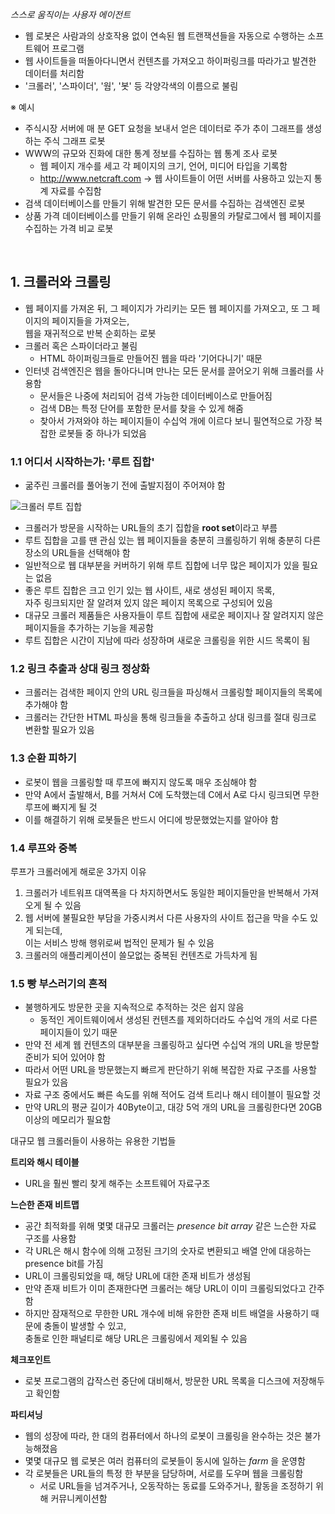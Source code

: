_스스로 움직이는 사용자 에이전트_

- 웹 로봇은 사람과의 상호작용 없이 연속된 웹 트랜잭션들을 자동으로 수행하는 소프트웨어 프로그램
- 웹 사이트들을 떠돌아다니면서 컨텐츠를 가져오고 하이퍼링크를 따라가고 발견한 데이터를 처리함
- '크롤러', '스파이더', '웜', '봇' 등 각양각색의 이름으로 불림

※ 예시

- 주식시장 서버에 매 분 GET 요청을 보내서 얻은 데이터로 주가 추이 그래프를 생성하는 주식 그래프 로봇
- WWW의 규모와 진화에 대한 통계 정보를 수집하는 웹 통계 조사 로봇
  - 웹 페이지 개수를 세고 각 페이지의 크기, 언어, 미디어 타입을 기록함
  - http://www.netcraft.com → 웹 사이트들이 어떤 서버를 사용하고 있는지 통계 자료를 수집함
- 검색 데이터베이스를 만들기 위해 발견한 모든 문서를 수집하는 검색엔진 로봇
- 상품 가격 데이터베이스를 만들기 위해 온라인 쇼핑몰의 카탈로그에서 웹 페이지를 수집하는 가격 비교 로봇

<br>

## 1. 크롤러와 크롤링

- 웹 페이지를 가져온 뒤, 그 페이지가 가리키는 모든 웹 페이지를 가져오고, 또 그 페이지의 페이지들을 가져오는,<br>웹을 재귀적으로 반복 순회하는 로봇
- 크롤러 혹은 스파이더라고 불림
  - HTML 하이퍼링크들로 만들어진 웹을 따라 '기어다니기' 때문
- 인터넷 검색엔진은 웹을 돌아다니며 만나는 모든 문서를 끌어오기 위해 크롤러를 사용함
  - 문서들은 나중에 처리되어 검색 가능한 데이터베이스로 만들어짐
  - 검색 DB는 특정 단어를 포함한 문서를 찾을 수 있게 해줌
  - 찾아서 가져와야 하는 페이지들이 수십억 개에 이르다 보니 필연적으로 가장 복잡한 로봇들 중 하나가 되었음

### 1.1 어디서 시작하는가: '루트 집합'

- 굶주린 크롤러를 풀어놓기 전에 출발지점이 주어져야 함

![크롤러 루트 집합](https://user-images.githubusercontent.com/75058239/202581426-610bccd3-0b18-4fec-9cc6-21bacafe4a8b.png)

- 크롤러가 방문을 시작하는 URL들의 초기 집합을 **root set**이라고 부름
- 루트 집합을 고를 땐 관심 있는 웹 페이지들을 충분히 크롤링하기 위해 충분히 다른 장소의 URL들을 선택해야 함
- 일반적으로 웹 대부분을 커버하기 위해 루트 집합에 너무 많은 페이지가 있을 필요는 없음
- 좋은 루트 집합은 크고 인기 있는 웹 사이트, 새로 생성된 페이지 목록,<br>자주 링크되지만 잘 알려져 있지 않은 페이지 목록으로 구성되어 있음
- 대규모 크롤러 제품들은 사용자들이 루트 집합에 새로운 페이지나 잘 알려지지 않은 페이지들을 추가하는 기능을 제공함
- 루트 집합은 시간이 지남에 따라 성장하며 새로운 크롤링을 위한 시드 목록이 됨

### 1.2 링크 추출과 상대 링크 정상화

- 크롤러는 검색한 페이지 안의 URL 링크들을 파싱해서 크롤링할 페이지들의 목록에 추가해야 함
- 크롤러는 간단한 HTML 파싱을 통해 링크들을 추출하고 상대 링크를 절대 링크로 변환할 필요가 있음

### 1.3 순환 피하기

- 로봇이 웹을 크롤링할 때 루프에 빠지지 않도록 매우 조심해야 함
- 만약 A에서 출발해서, B를 거쳐서 C에 도착했는데 C에서 A로 다시 링크되면 무한 루프에 빠지게 될 것
- 이를 해결하기 위해 로봇들은 반드시 어디에 방문했었는지를 알아야 함

### 1.4 루프와 중복

루프가 크롤러에게 해로운 3가지 이유

1. 크롤러가 네트워프 대역폭을 다 차지하면서도 동일한 페이지들만을 반복해서 가져오게 될 수 있음
2. 웹 서버에 불필요한 부담을 가중시켜서 다른 사용자의 사이트 접근을 막을 수도 있게 되는데,<br>이는 서비스 방해 행위로써 법적인 문제가 될 수 있음
3. 크롤러의 애플리케이션이 쓸모없는 중복된 컨텐츠로 가득차게 됨

### 1.5 빵 부스러기의 흔적

- 불행하게도 방문한 곳을 지속적으로 추적하는 것은 쉽지 않음
  - 동적인 게이트웨이에서 생성된 컨텐츠를 제외하더라도 수십억 개의 서로 다른 페이지들이 있기 때문
- 만약 전 세계 웹 컨텐츠의 대부분을 크롤링하고 싶다면 수십억 개의 URL을 방문할 준비가 되어 있어야 함
- 따라서 어떤 URL을 방문했는지 빠르게 판단하기 위해 복잡한 자료 구조를 사용할 필요가 있음
- 자료 구조 중에서도 빠른 속도를 위해 적어도 검색 트리나 해시 테이블이 필요할 것
- 만약 URL의 평균 길이가 40Byte이고, 대강 5억 개의 URL을 크롤링한다면 20GB 이상의 메모리가 필요함

대규모 웹 크롤러들이 사용하는 유용한 기법들

**트리와 해시 테이블**

- URL을 훨씬 빨리 찾게 해주는 소프트웨어 자료구조

**느슨한 존재 비트맵**

- 공간 최적화를 위해 몇몇 대규모 크롤러는 _presence bit array_ 같은 느슨한 자료 구조를 사용함
- 각 URL은 해시 함수에 의해 고정된 크기의 숫자로 변환되고 배열 안에 대응하는 presence bit를 가짐
- URL이 크롤링되었을 때, 해당 URL에 대한 존재 비트가 생성됨
- 만약 존재 비트가 이미 존재한다면 크롤러는 해당 URL이 이미 크롤링되었다고 간주함
- 하지만 잠재적으로 무한한 URL 개수에 비해 유한한 존재 비트 배열을 사용하기 때문에 충돌이 발생할 수 있고,<br>충돌로 인한 패널티로 해당 URL은 크롤링에서 제외될 수 있음

**체크포인트**

- 로봇 프로그램의 갑작스런 중단에 대비해서, 방문한 URL 목록을 디스크에 저장해두고 확인함

**파티셔닝**

- 웹의 성장에 따라, 한 대의 컴퓨터에서 하나의 로봇이 크롤링을 완수하는 것은 불가능해졌음
- 몇몇 대규모 웹 로봇은 여러 컴퓨터의 로봇들이 동시에 일하는 _farm_ 을 운영함
- 각 로봇들은 URL들의 특정 한 부분을 담당하며, 서로를 도우며 웹을 크롤링함
  - 서로 URL들을 넘겨주거나, 오동작하는 동료를 도와주거나, 활동을 조정하기 위해 커뮤니케이션함
